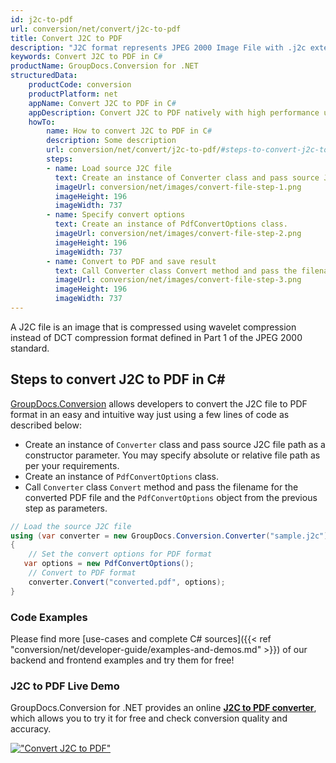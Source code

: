 ```yaml
---
id: j2c-to-pdf
url: conversion/net/convert/j2c-to-pdf
title: Convert J2C to PDF
description: "J2C format represents JPEG 2000 Image File with .j2c extension. Learn how to convert J2C to PDF file programmatically in C# language using GroupDocs.Conversion for .NET library."
keywords: Convert J2C to PDF in C#
productName: GroupDocs.Conversion for .NET
structuredData:
    productCode: conversion
    productPlatform: net
    appName: Convert J2C to PDF in C#
    appDescription: Convert J2C to PDF natively with high performance using C# language and server side GroupDocs.Conversion for .NET APIs, without the use of any software like Microsoft or Open Office.
    howTo:
        name: How to convert J2C to PDF in C# 
        description: Some description
        url: conversion/net/convert/j2c-to-pdf/#steps-to-convert-j2c-to-pdf-in-c
        steps:
        - name: Load source J2C file 
          text: Create an instance of Converter class and pass source J2C file path as a constructor parameter. You may specify absolute or relative file path as per your requirements. 
          imageUrl: conversion/net/images/convert-file-step-1.png
          imageHeight: 196
          imageWidth: 737
        - name: Specify convert options 
          text: Create an instance of PdfConvertOptions class.
          imageUrl: conversion/net/images/convert-file-step-2.png
          imageHeight: 196
          imageWidth: 737
        - name: Convert to PDF and save result 
          text: Call Converter class Convert method and pass the filename for the converted HTML file and the PdfConvertOptions object from the previous step as parameters.
          imageUrl: conversion/net/images/convert-file-step-3.png
          imageHeight: 196
          imageWidth: 737
---
```


A J2C file is an image that is compressed using wavelet compression instead of DCT compression format defined in Part 1 of the JPEG 2000 standard.

## Steps to convert J2C to PDF in C#

[GroupDocs.Conversion](https://products.groupdocs.com/conversion/net) allows developers to convert the J2C file to PDF format in an easy and intuitive way just using a few lines of code as described below:

* Create an instance of `Converter` class and pass source J2C file path as a constructor parameter. You may specify absolute or relative file path as per your requirements. 
* Create an instance of `PdfConvertOptions` class.
* Call `Converter` class `Convert` method and pass the filename for the converted PDF file and the `PdfConvertOptions` object from the previous step as parameters.

```csharp
// Load the source J2C file
using (var converter = new GroupDocs.Conversion.Converter("sample.j2c"))
{
    // Set the convert options for PDF format
   var options = new PdfConvertOptions();
    // Convert to PDF format
    converter.Convert("converted.pdf", options);
}
```

### Code Examples

Please find more [use-cases and complete C# sources]({{< ref "conversion/net/developer-guide/examples-and-demos.md" >}}) of our backend and frontend examples and try them for free!

### J2C to PDF Live Demo

GroupDocs.Conversion for .NET provides an online [**J2C to PDF converter**](https://products.groupdocs.app/conversion/j2c-to-pdf), which allows you to try it for free and check conversion quality and accuracy.

[!["Convert J2C to PDF"](conversion/net/images/convert-to-pdf/convert-j2c-to-pdf.png)](https://products.groupdocs.app/conversion/j2c-to-pdf)